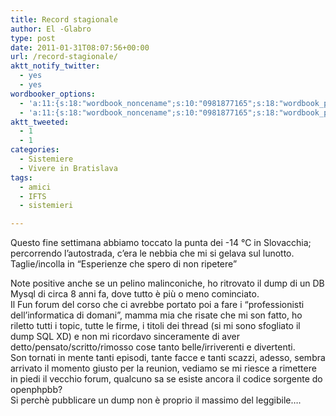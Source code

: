 ```yaml
---
title: Record stagionale
author: El -Glabro
type: post
date: 2011-01-31T08:07:56+00:00
url: /record-stagionale/
aktt_notify_twitter:
  - yes
  - yes
wordbooker_options:
  - 'a:11:{s:18:"wordbook_noncename";s:10:"0981877165";s:18:"wordbook_page_post";s:4:"-100";s:18:"wordbook_orandpage";s:1:"2";s:23:"wordbook_default_author";s:1:"1";s:23:"wordbook_extract_length";s:3:"300";s:19:"wordbook_actionlink";s:3:"300";s:26:"wordbooker_publish_default";s:2:"on";s:27:"wordbooker_publish_override";s:2:"on";s:18:"wordbook_attribute";s:17:"News@T-hoster.com";s:29:"wordbooker_status_update_text";s:35:": New blog post :  %title% - %link%";s:20:"wordbook_comment_get";s:2:"on";}'
  - 'a:11:{s:18:"wordbook_noncename";s:10:"0981877165";s:18:"wordbook_page_post";s:4:"-100";s:18:"wordbook_orandpage";s:1:"2";s:23:"wordbook_default_author";s:1:"1";s:23:"wordbook_extract_length";s:3:"300";s:19:"wordbook_actionlink";s:3:"300";s:26:"wordbooker_publish_default";s:2:"on";s:27:"wordbooker_publish_override";s:2:"on";s:18:"wordbook_attribute";s:17:"News@T-hoster.com";s:29:"wordbooker_status_update_text";s:35:": New blog post :  %title% - %link%";s:20:"wordbook_comment_get";s:2:"on";}'
aktt_tweeted:
  - 1
  - 1
categories:
  - Sistemiere
  - Vivere in Bratislava
tags:
  - amici
  - IFTS
  - sistemieri

---
```

Questo fine settimana abbiamo toccato la punta dei -14 °C in Slovacchia; percorrendo l&#8217;autostrada, c&#8217;era le nebbia che mi si gelava sul lunotto.  
Taglie/incolla in &#8220;Esperienze che spero di non ripetere&#8221;

Note positive anche se un pelino malinconiche, ho ritrovato il dump di un DB Mysql di circa 8 anni fa, dove tutto è più o meno cominciato.  
Il Fun forum del corso che ci avrebbe portato poi a fare i &#8220;professionisti dell&#8217;informatica di domani&#8221;, mamma mia che risate che mi son fatto, ho riletto tutti i topic, tutte le firme, i titoli dei thread (si mi sono sfogliato il dump SQL XD) e non mi ricordavo sinceramente di aver detto/pensato/scritto/rimosso cose tanto belle/irriverenti e divertenti.  
Son tornati in mente tanti episodi, tante facce e tanti scazzi, adesso, sembra arrivato il momento giusto per la reunion, vediamo se mi riesce a rimettere in piedi il vecchio forum, qualcuno sa se esiste ancora il codice sorgente do openphpbb?  
Si perchè pubblicare un dump non è proprio il massimo del leggibile&#8230;.
